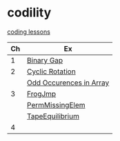 # codility
[coding lessons](https://app.codility.com/programmers/)

| Ch | Ex |
|---------|----------|
|1|[Binary Gap](https://app.codility.com/demo/results/training6J46KE-KW6/)|
|2|[Cyclic Rotation](https://app.codility.com/demo/results/trainingHUP8ZK-WAC/)|
||[Odd Occurences in Array](https://app.codility.com/demo/results/trainingJ8E55V-JGU/)|
|3|[FrogJmp](https://app.codility.com/demo/results/trainingEZXMNT-JHB/)
||[PermMissingElem](https://app.codility.com/demo/results/trainingCGS6KH-R8P/)
||[TapeEquilibrium](https://app.codility.com/demo/results/trainingJNGDBF-RNQ/)|
|4||


